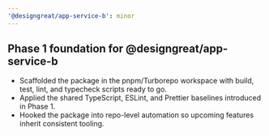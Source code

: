 ```yaml
---
'@designgreat/app-service-b': minor
---
```


## Phase 1 foundation for @designgreat/app-service-b

- Scaffolded the package in the pnpm/Turborepo workspace with build, test, lint, and typecheck
  scripts ready to go.
- Applied the shared TypeScript, ESLint, and Prettier baselines introduced in Phase 1.
- Hooked the package into repo-level automation so upcoming features inherit consistent tooling.
